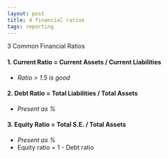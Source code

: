 ```yaml
---
layout: post
title: 4 financial ratios
tags: reporting
---
```


3 Common Financial Ratios   
 
#### 1. Current Ratio = Current Assets / Current Liabilities   
   
   - *Ratio > 1.5 is good*   

#### 2. Debt Ratio = Total Liabilities / Total Assets 
   
   - *Present as %*    

#### 3. Equity Ratio = Total S.E. / Total Assets   
   
   - *Present as %*   
   - Equity ratio = 1 - Debt ratio 
  
